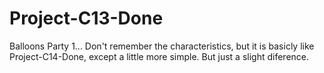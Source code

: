 # Project-C13-Done
Balloons Party 1... Don't remember the characteristics, but it is basicly like Project-C14-Done, except a little more simple. But just a slight diference.
